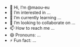 - 👋 Hi, I’m @maou-eu
- 👀 I’m interested in ...
- 🌱 I’m currently learning ...
- 💞️ I’m looking to collaborate on ...
- 📫 How to reach me ...
- 😄 Pronouns: ...
- ⚡ Fun fact: ...

<!---
maou-eu/maou-eu is a ✨ special ✨ repository because its `README.md` (this file) appears on your GitHub profile.
You can click the Preview link to take a look at your changes.
--->
